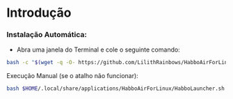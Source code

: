 # Introdução
### Instalação Automática:

- Abra uma janela do Terminal e cole o seguinte comando:
```sh
bash -c "$(wget -q -O- https://github.com/LilithRainbows/HabboAirForLinux/raw/main/Install.sh)"
```
Execução Manual (se o atalho não funcionar):
```sh
bash $HOME/.local/share/applications/HabboAirForLinux/HabboLauncher.sh
```
